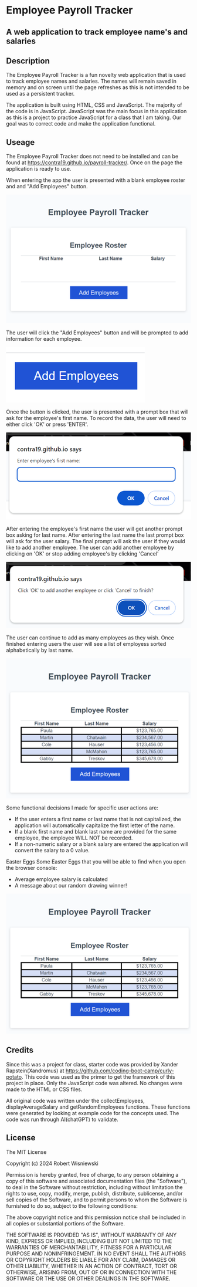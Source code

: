 # Employee Payroll Tracker

## A web application to track employee name's and salaries 

## Description

The Employee Payroll Tracker is a fun novelty web application that is used to track employee names and salaries. The names will remain saved in memory and on screen until the page refreshes as this is not intended to be used as a persistent tracker. 

The application is built using HTML, CSS and JavaScript. The majority of the code is in JavaScript. JavaScript was the main focus in this application as this is a project to practice JavaScript for a class that I am taking. Our goal was to correct code and make the application functional.  

## Useage

The Employee Payroll Tracker does not need to be installed and can be found at https://contra19.github.io/payroll-tracker/. Once on the page the application is ready to use. 

When entering the app the user is presented with a blank employee roster and and "Add Employees" button. 

![Main Employee Payroll Tracker screen](./assets/images/screen_shots/main_screen.png)

The user will click the "Add Employees" button and will be prompted to add information for each employee.

![Blue Add Employees button](./assets/images/screen_shots/add_employees_button.png)

Once the button is clicked, the user is presented with a prompt box that will ask for the employee's first name. To record the data, the user will need to either click 'OK' or press 'ENTER'.

![Prompt Box](./assets/images/screen_shots/prompt_box.png)

After entering the employee's first name the user will get another prompt box asking for last name. After entering the last name the last prompt box will ask for the user salary. The final prompt will ask the user if they would like to add another employee. The user can add another employee by clicking on 'OK' or stop adding employee's by clicking 'Cancel'

![Add another employee prompt box](./assets/images/screen_shots/add_another_employee_prompt.png)

The user can continue to add as many employees as they wish. Once finished entering users the user will see a list of employess sorted alphabetically by last name. 

![User list](./assets/images/screen_shots/user_table.png)

Some functional decisions I made for specific user actions are:
- If the user enters a first name or last name that is not capitalized, the application will automatically capitalize the first letter of the name. 
- If a blank first name and blank last name are provided for the same employee, the employee WILL NOT be recorded. 
- If a non-numeric salary or a blank salary are entered the application will convert the salary to a 0 value.

Easter Eggs
Some Easter Eggs that you will be able to find when you open the browser console:
- Average employee salary is calculated
- A message about our random drawing winner!

![Console log](./assets/images/screen_shots/user_table.png)

## Credits
Since this was a project for class, starter code was provided by Xander Rapstein(Xandromus) at https://github.com/coding-boot-camp/curly-potato. This code was used as the primer to get the framework of this project in place. Only the JavaScript code was altered. No changes were made to the HTML or CSS files. 

All original code was written under the collectEmployees, displayAverageSalary and getRandomEmployees functions. These functions were generated by looking at example code for the concepts used. The code was run through AI(chatGPT) to validate.  

## License
The MIT License

Copyright (c) 2024 Robert Wisniewski

Permission is hereby granted, free of charge, to any person obtaining a copy of this software and associated documentation files (the "Software"), to deal in the Software without restriction, including without limitation the rights to use, copy, modify, merge, publish, distribute, sublicense, and/or sell copies of the Software, and to permit persons to whom the Software is furnished to do so, subject to the following conditions:

The above copyright notice and this permission notice shall be included in all copies or substantial portions of the Software.

THE SOFTWARE IS PROVIDED "AS IS", WITHOUT WARRANTY OF ANY KIND, EXPRESS OR IMPLIED, INCLUDING BUT NOT LIMITED TO THE WARRANTIES OF MERCHANTABILITY, FITNESS FOR A PARTICULAR PURPOSE AND NONINFRINGEMENT. IN NO EVENT SHALL THE AUTHORS OR COPYRIGHT HOLDERS BE LIABLE FOR ANY CLAIM, DAMAGES OR OTHER LIABILITY, WHETHER IN AN ACTION OF CONTRACT, TORT OR OTHERWISE, ARISING FROM, OUT OF OR IN CONNECTION WITH THE SOFTWARE OR THE USE OR OTHER DEALINGS IN THE SOFTWARE.

